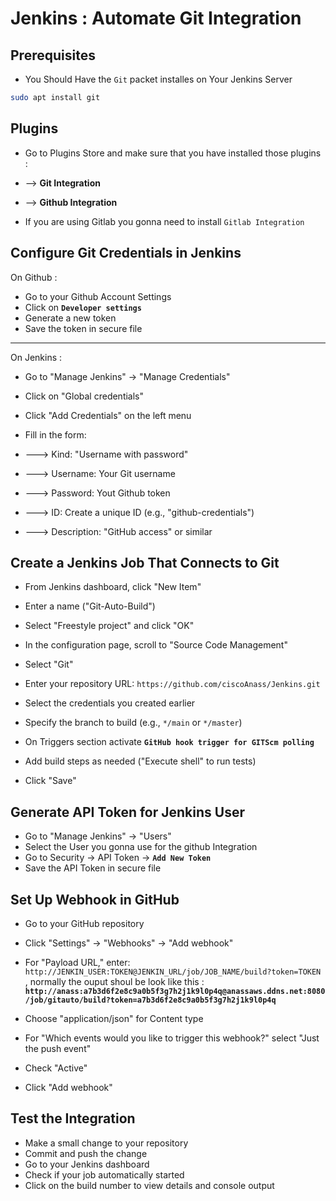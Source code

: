 # Jenkins : Automate Git Integration

## Prerequisites

- You Should Have the `Git` packet installes on Your Jenkins Server

```bash
sudo apt install git
```

## Plugins

- Go to Plugins Store and make sure that you have installed those plugins :

- --> **Git Integration**
- --> **Github Integration**

- If you are using Gitlab you gonna need to install `Gitlab Integration`

## Configure Git Credentials in Jenkins

On Github :

- Go to your Github Account Settings
- Click on **`Developer settings`**
- Generate a new token
- Save the token in secure file

***

On Jenkins :

- Go to "Manage Jenkins" → "Manage Credentials"
- Click on "Global credentials"
- Click "Add Credentials" on the left menu

- Fill in the form:

- ---> Kind: "Username with password"
- ---> Username: Your Git username
- ---> Password: Yout Github token
- ---> ID: Create a unique ID (e.g., "github-credentials")
- ---> Description: "GitHub access" or similar

## Create a Jenkins Job That Connects to Git

- From Jenkins dashboard, click "New Item"
- Enter a name ("Git-Auto-Build")
- Select "Freestyle project" and click "OK"
- In the configuration page, scroll to "Source Code Management"
- Select "Git"
- Enter your repository URL: `https://github.com/ciscoAnass/Jenkins.git`
- Select the credentials you created earlier
- Specify the branch to build (e.g., `*/main` or `*/master`)

- On Triggers section activate **`GitHub hook trigger for GITScm polling`**
- Add build steps as needed ("Execute shell" to run tests)
- Click "Save"

## Generate API Token for Jenkins User

- Go to "Manage Jenkins" → "Users"
- Select the User you gonna use for the github Integration
- Go to Security → API Token  → **`Add New Token`**
- Save the API Token in secure file

## Set Up Webhook in GitHub

- Go to your GitHub repository
- Click "Settings" → "Webhooks" → "Add webhook"
- For "Payload URL," enter: `http://JENKIN_USER:TOKEN@JENKIN_URL/job/JOB_NAME/build?token=TOKEN` , normally the ouput shoul be look like this : **`http://anass:a7b3d6f2e8c9a0b5f3g7h2j1k9l0p4q@anassaws.ddns.net:8080/job/gitauto/build?token=a7b3d6f2e8c9a0b5f3g7h2j1k9l0p4q`**

- Choose "application/json" for Content type
- For "Which events would you like to trigger this webhook?" select "Just the push event"
- Check "Active"
- Click "Add webhook"

## Test the Integration

- Make a small change to your repository
- Commit and push the change
- Go to your Jenkins dashboard
- Check if your job automatically started
- Click on the build number to view details and console output
